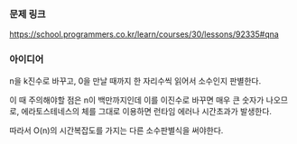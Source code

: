 ### 문제 링크

https://school.programmers.co.kr/learn/courses/30/lessons/92335#qna

### 아이디어

n을 k진수로 바꾸고, 0을 만날 때까지 한 자리수씩 읽어서 소수인지 판별한다. 

이 때 주의해야할 점은 n이 백만까지인데 이를 이진수로 바꾸면 매우 큰 숫자가 나오므로, 에라토스테네스의 체를 그대로 이용하면 런타임 에러나 시간초과가 발생한다. 

따라서 O(n)의 시간복잡도를 가지는 다른 소수판별식을 써야한다.
